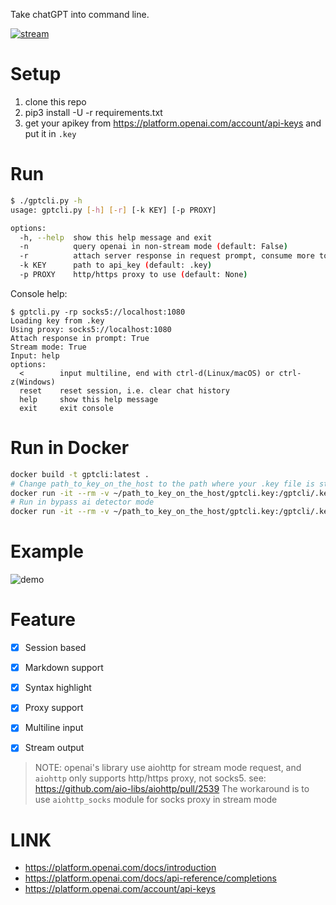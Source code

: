 Take chatGPT into command line.

[![stream](./stream.svg)][vid]

# Setup

1. clone this repo
2. pip3 install -U -r requirements.txt
3. get your apikey from <https://platform.openai.com/account/api-keys> and put it in `.key`

# Run

```sh
$ ./gptcli.py -h
usage: gptcli.py [-h] [-r] [-k KEY] [-p PROXY]

options:
  -h, --help  show this help message and exit
  -n          query openai in non-stream mode (default: False)
  -r          attach server response in request prompt, consume more tokens to get better results (default: False)
  -k KEY      path to api_key (default: .key)
  -p PROXY    http/https proxy to use (default: None)
```

Console help:

```
$ gptcli.py -rp socks5://localhost:1080
Loading key from .key
Using proxy: socks5://localhost:1080
Attach response in prompt: True
Stream mode: True
Input: help
options:
  <        input multiline, end with ctrl-d(Linux/macOS) or ctrl-z(Windows)
  reset    reset session, i.e. clear chat history
  help     show this help message
  exit     exit console
```

# Run in Docker

```sh
docker build -t gptcli:latest .
# Change path_to_key_on_the_host to the path where your .key file is stored on the host.
docker run -it --rm -v ~/path_to_key_on_the_host/gptcli.key:/gptcli/.key gptcli:latest
# Run in bypass ai detector mode
docker run -it --rm -v ~/path_to_key_on_the_host/gptcli.key:/gptcli/.key gptcli:latest -b
```

# Example

![demo](./demo.jpg)

# Feature

- [x] Session based
- [x] Markdown support
- [x] Syntax highlight
- [x] Proxy support
- [x] Multiline input
- [x] Stream output


> NOTE: openai's library use aiohttp for stream mode request, and `aiohttp` only supports http/https proxy, not socks5.
> see: https://github.com/aio-libs/aiohttp/pull/2539
> The workaround is to use `aiohttp_socks` module for socks proxy in stream mode


# LINK

- https://platform.openai.com/docs/introduction
- https://platform.openai.com/docs/api-reference/completions
- https://platform.openai.com/account/api-keys

[vid]: https://asciinema.org/a/564585

